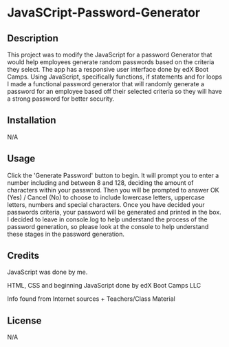 # JavaSCript-Password-Generator

## Description

This project was to modify the JavaScript for a password Generator that would help employees generate random passwords based on the criteria they select. The app has a responsive user interface done by edX Boot Camps. Using JavaScript, specifically functions, if statements and for loops I made a functional password generator that will randomly generate a password for an employee based off their selected criteria so they will have a strong password for better security. 

## Installation

N/A

## Usage

Click the 'Generate Password' button to begin. It will prompt you to enter a number including and between 8 and 128, deciding the amount of characters within your password. Then you will be prompted to answer OK (Yes) / Cancel (No) to choose to include lowercase letters, uppercase letters, numbers and special characters. Once you have decided your passwords criteria, your password will be generated and printed in the box.
I decided to leave in console.log to help understand the process of the password generation, so please look at the console to help understand these stages in the password generation.


## Credits

JavaScript was done by me.

HTML, CSS and beginning JavaScript done by edX Boot Camps LLC

Info found from Internet sources + Teachers/Class Material

## License 

N/A